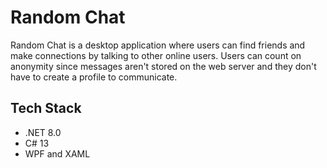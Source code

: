 # Random Chat

Random Chat is a desktop application where users can find friends and make connections by talking to other online users.
Users can count on anonymity since messages aren't stored on the web server and they don't have to create a profile to communicate.

## Tech Stack

- .NET 8.0
- C# 13
- WPF and XAML
